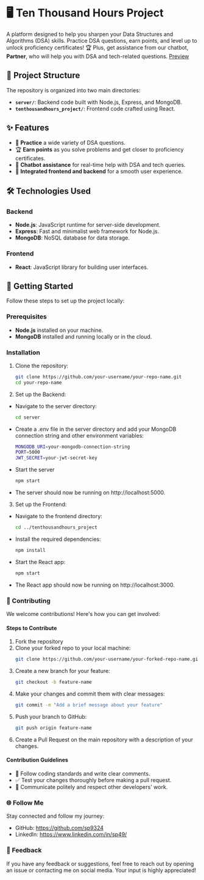 
# 🖥️ Ten Thousand Hours Project

A platform designed to help you sharpen your Data Structures and Algorithms (DSA) skills. Practice DSA questions, earn points, and level up to unlock proficiency certificates! 🏆 Plus, get assistance from our chatbot, **Partner**, who will help you with DSA and tech-related questions. [Preview](https://drive.google.com/drive/folders/19KhFiXdRWdj-9DC6Ky_BRYnVDY2-6VGa)


## 📂 Project Structure

The repository is organized into two main directories:
- **`server/`**: Backend code built with Node.js, Express, and MongoDB.
- **`tenthousandhours_project/`**: Frontend code crafted using React.

## ✨ Features

- 📝 **Practice** a wide variety of DSA questions.
- 🏆 **Earn points** as you solve problems and get closer to proficiency certificates.
- 🤖 **Chatbot assistance** for real-time help with DSA and tech queries.
- 🎯 **Integrated frontend and backend** for a smooth user experience.

## 🛠️ Technologies Used

### Backend
- **Node.js**: JavaScript runtime for server-side development.
- **Express**: Fast and minimalist web framework for Node.js.
- **MongoDB**: NoSQL database for data storage.

### Frontend
- **React**: JavaScript library for building user interfaces.

## 🚀 Getting Started

Follow these steps to set up the project locally:

### Prerequisites
- **Node.js** installed on your machine.
- **MongoDB** installed and running locally or in the cloud.

### Installation

1. Clone the repository:
    ```bash
    git clone https://github.com/your-username/your-repo-name.git
    cd your-repo-name

2. Set up the Backend:
- Navigate to the server directory:
    ```bash
    cd server
- Create a .env file in the server directory and add your MongoDB connection string and other environment variables:
    ```bash
    MONGODB_URI=your-mongodb-connection-string
    PORT=5000
    JWT_SECRET=your-jwt-secret-key
- Start the server
    ```bash
    npm start
- The server should now be running on http://localhost:5000.

3. Set up the Frontend:
- Navigate to the frontend directory:
    ```bash
    cd ../tenthousandhours_project
- Install the required dependencies:
    ```bash
    npm install
- Start the React app:
    ```bash
    npm start
- The React app should now be running on http://localhost:3000.

### 🤝 Contributing

We welcome contributions! Here's how you can get involved:

#### Steps to Contribute

1. Fork the repository
2. Clone your forked repo to your local machine:
    ```bash
    git clone https://github.com/your-username/your-forked-repo-name.git
3. Create a new branch for your feature:
    ```bash
    git checkout -b feature-name
4. Make your changes and commit them with clear messages:
    ```bash
    git commit -m "Add a brief message about your feature"
5. Push your branch to GitHub:
    ```bash
    git push origin feature-name
6. Create a Pull Request on the main repository with a description of your changes.

#### Contribution Guidelines

* 🔧 Follow coding standards and write clear comments.
* ✅ Test your changes thoroughly before making a pull request.
* 💬 Communicate politely and respect other developers' work.

### 🌐 Follow Me

Stay connected and follow my journey:

- GitHub: https://github.com/sp9324
- LinkedIn: https://www.linkedin.com/in/sp49/

### 💬 Feedback

If you have any feedback or suggestions, feel free to reach out by opening an issue or contacting me on social media. Your input is highly appreciated!
